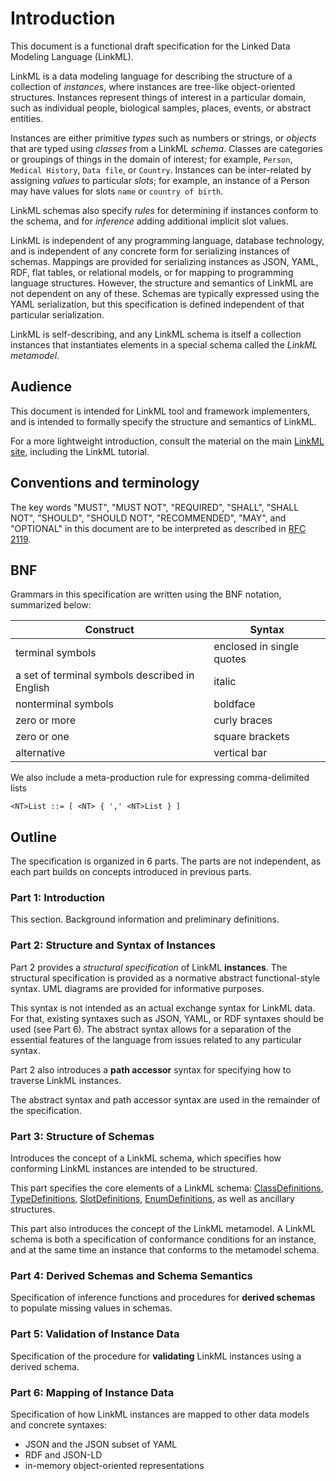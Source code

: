 # Introduction

This document is a functional draft specification for the Linked Data Modeling Language (LinkML).

LinkML is a data modeling language for describing the structure of a collection of *instances*, where instances are tree-like object-oriented structures. Instances represent things of interest in a particular domain, such as individual people, biological samples, places, events, or abstract entities.

Instances are either primitive *types* such as numbers or strings, or *objects* that are typed using *classes* from a LinkML *schema*. Classes are categories or groupings of things in the domain of interest; for example, `Person`, `Medical History`, `Data file`, or `Country`. Instances can be inter-related by assigning *values* to particular *slots*; for example, an instance of a Person may have values for slots `name` or `country of birth`.

LinkML schemas also specify *rules* for determining if instances conform to the schema, and for *inference* adding additional implicit slot values.

LinkML is independent of any programming language, database technology, and is independent of any concrete form for serializing instances of schemas. Mappings are provided for serializing instances as JSON, YAML, RDF, flat tables, or relational models, or for mapping to programming language structures. However, the structure and semantics of LinkML are not dependent on any of these. Schemas are typically expressed using the YAML serialization, but this specification is defined independent of that particular serialization.

LinkML is self-describing, and any LinkML schema is itself a collection instances that instantiates elements in a special schema called the *LinkML metamodel*.

## Audience

This document is intended for LinkML tool and framework implementers, and is intended to formally specify the structure and semantics of LinkML.

For a more lightweight introduction, consult the material on the main [LinkML site](https://linkml.io),
including the LinkML tutorial.

## Conventions and terminology

The key words "MUST", "MUST NOT", "REQUIRED", "SHALL", "SHALL NOT", "SHOULD", "SHOULD NOT", "RECOMMENDED", "MAY", and "OPTIONAL" in this document are to be interpreted as described in [RFC 2119](https://www.ietf.org/rfc/rfc2119.txt).

## BNF

Grammars in this specification are written using the BNF notation, summarized below:

Construct | Syntax |
|---|---|
terminal symbols | enclosed in single quotes |
a set of terminal symbols described in English | italic |
nonterminal symbols | boldface |
zero or more | curly braces |
zero or one | square brackets |
alternative | vertical bar |

We also include a meta-production rule for expressing comma-delimited lists

```
<NT>List ::= [ <NT> { ',' <NT>List } ]
```

## Outline

The specification is organized in 6 parts. The parts are not independent, as each part builds on concepts introduced in previous parts.

### Part 1: Introduction

This section. Background information and preliminary definitions.

### Part 2: Structure and Syntax of Instances

Part 2 provides a *structural specification* of LinkML **instances**. The structural specification is provided as a normative abstract functional-style syntax. UML diagrams are provided for informative purposes.

This syntax is not intended as an actual exchange syntax for LinkML data. For that, existing syntaxes such as JSON, YAML, or RDF syntaxes should be used (see Part 6). The abstract syntax allows for a separation of the essential features of the language from issues related to any particular syntax.

Part 2 also introduces a **path accessor** syntax for specifying how to traverse LinkML instances.

The abstract syntax and path accessor syntax are used in the remainder of the specification.

### Part 3: Structure of Schemas

Introduces the concept of a LinkML schema, which specifies how conforming LinkML instances are intended to be structured.

This part specifies the core elements of a LinkML schema: [ClassDefinitions](https://w3id.org/linkml/ClassDefinition), [TypeDefinitions](https://w3id.org/linkml/TypeDefinition), [SlotDefinitions](https://w3id.org/linkml/SlotDefinition), [EnumDefinitions](https://w3id.org/linkml/EnumDefinition), as well as ancillary structures.

This part also introduces the concept of the LinkML metamodel. A LinkML schema is both a specification of conformance conditions for an instance, and at the same time an instance that conforms to the metamodel schema.

### Part 4: Derived Schemas and Schema Semantics

Specification of inference functions and procedures for **derived schemas** to populate missing values in schemas.

### Part 5: Validation of Instance Data

Specification of the procedure for **validating** LinkML instances using a derived schema.

### Part 6: Mapping of Instance Data

Specification of how LinkML instances are mapped to other data models and concrete syntaxes:

- JSON and the JSON subset of YAML
- RDF and JSON-LD
- in-memory object-oriented representations
